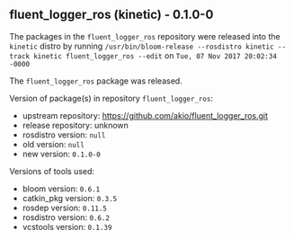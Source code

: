 ## fluent_logger_ros (kinetic) - 0.1.0-0

The packages in the `fluent_logger_ros` repository were released into the `kinetic` distro by running `/usr/bin/bloom-release --rosdistro kinetic --track kinetic fluent_logger_ros --edit` on `Tue, 07 Nov 2017 20:02:34 -0000`

The `fluent_logger_ros` package was released.

Version of package(s) in repository `fluent_logger_ros`:

- upstream repository: https://github.com/akio/fluent_logger_ros.git
- release repository: unknown
- rosdistro version: `null`
- old version: `null`
- new version: `0.1.0-0`

Versions of tools used:

- bloom version: `0.6.1`
- catkin_pkg version: `0.3.5`
- rosdep version: `0.11.5`
- rosdistro version: `0.6.2`
- vcstools version: `0.1.39`


